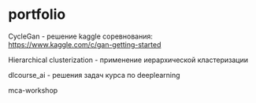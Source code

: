 # portfolio

CycleGan - решение kaggle соревнования: https://www.kaggle.com/c/gan-getting-started


Hierarchical clusterization - применение иерархической кластеризации


dlcourse_ai - решения задач курса по deeplearning


mca-workshop
